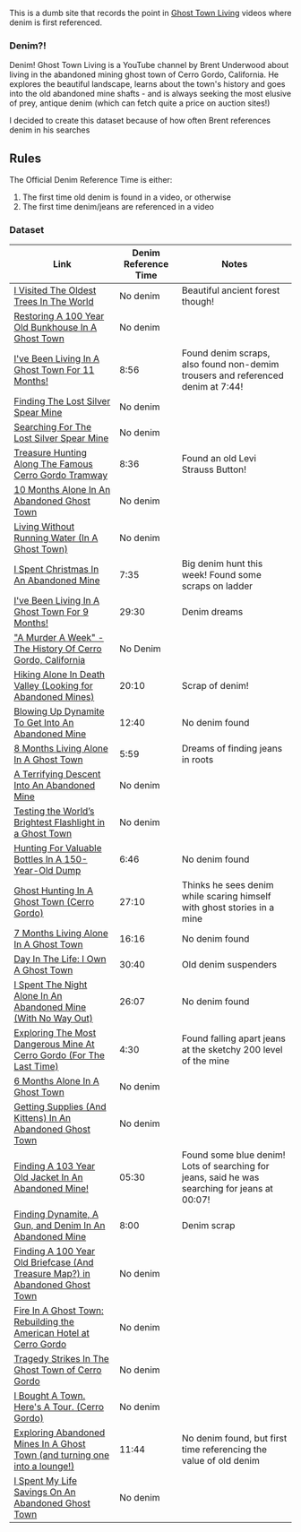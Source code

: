 This is a dumb site that records the point in [Ghost Town Living](https://www.youtube.com/c/GhostTownLiving) videos where denim is first referenced.

### Denim?!

Denim! Ghost Town Living is a YouTube channel by Brent Underwood about living in the abandoned mining ghost town of Cerro Gordo, California. He explores the beautiful landscape, learns about the town's history and goes into the old abandoned mine shafts - and is always seeking the most elusive of prey, antique denim (which can fetch quite a price on auction sites!)

I decided to create this dataset because of how often Brent references denim in his searches

## Rules

The Official Denim Reference Time is either:
1. The first time old denim is found in a video, or otherwise
2. The first time denim/jeans are referenced in a video

### Dataset


| Link                                                                                      | Denim Reference Time   | Notes                       |
| ----------------------------------------------------------------------------------------- | ---------------------- | ---------------------------- |
| [I Visited The Oldest Trees In The World](https://www.youtube.com/watch?v=IJWPqit6hao)    | No denim               | Beautiful ancient forest though! |
| [Restoring A 100 Year Old Bunkhouse In A Ghost Town](https://www.youtube.com/watch?v=a-5_HILuIT8) | No denim        | |
| [I've Been Living In A Ghost Town For 11 Months!](https://www.youtube.com/watch?v=zFygGNxmnpA#t=8m56) | 8:56       | Found denim scraps, also found non-demim trousers and referenced denim at 7:44!  |
| [Finding The Lost Silver Spear Mine](https://www.youtube.com/watch?v=ATiCS7do60A)         |  No denim              |                              |
| [Searching For The Lost Silver Spear Mine](https://www.youtube.com/watch?v=-6G-Zqh3HEQ)   | No denim               |                              |
| [Treasure Hunting Along The Famous Cerro Gordo Tramway](https://www.youtube.com/watch?v=LpwaUU6sGFA#t=8m36) | 8:36 | Found an old Levi Strauss Button! |
| [10 Months Alone In An Abandoned Ghost Town](https://www.youtube.com/watch?v=RH8u-LYO4Rc) |  No denim              |                              |
| [Living Without Running Water \(In A Ghost Town\)](https://www.youtube.com/watch?v=RWzj8HlMGLE) | No denim         |                              |
| [I Spent Christmas In An Abandoned Mine](https://www.youtube.com/watch?v=WYs-1m0YSKQ#t=7m35) |  7:35               | Big denim hunt this week! Found some scraps on ladder   |
| [I've Been Living In A Ghost Town For 9 Months!](https://www.youtube.com/watch?v=zlArwvId5fg#t=29m30) | 29:30      | Denim dreams                 |
| ["A Murder A Week" - The History Of Cerro Gordo, California](https://www.youtube.com/watch?v=ItfFOpZ8no8) | No Denim |                            |
| [Hiking Alone In Death Valley \(Looking for Abandoned Mines\)](https://www.youtube.com/watch?v=szrnV8RwxcI#t=20m10) | 20:10 | Scrap of denim!     |
| [Blowing Up Dynamite To Get Into An Abandoned Mine](https://www.youtube.com/watch?v=iV77JGhDVqk#t=12m40) | 12:40    | No denim found              |
| [8 Months Living Alone In A Ghost Town](https://www.youtube.com/watch?v=BYdb7g7yyvA#t=5m59)      | 5:59            | Dreams of finding jeans in roots |
| [A Terrifying Descent Into An Abandoned Mine](https://www.youtube.com/watch?v=HlDg41-zizU) | No denim              |                              |
| [Testing the World’s Brightest Flashlight in a Ghost Town](https://www.youtube.com/watch?v=TL2Ug9JzMIg) | No denim |                              |
| [Hunting For Valuable Bottles In A 150-Year-Old Dump](https://www.youtube.com/watch?v=Uq_SdQm_74I#t=6m46) | 6:46   | No denim found               |
| [Ghost Hunting In A Ghost Town \(Cerro Gordo\)](https://www.youtube.com/watch?v=K4zNRwpQIKM#t=27m10) | 27:10       | Thinks he sees denim while scaring himself with ghost stories in a mine        |
| [7 Months Living Alone In A Ghost Town](https://www.youtube.com/watch?v=eI7PpobQDrw#t=16m16)      | 16:16          | No denim found               |
| [Day In The Life: I Own A Ghost Town](https://www.youtube.com/watch?v=rlrHLoJVAQ4#t=30m40) | 30:40                 | Old denim suspenders         |
| [I Spent The Night Alone In An Abandoned Mine (With No Way Out)](https://www.youtube.com/watch?v=0JXfIryrv6s#t=26m7) | 26:07   | No denim found   |
| [Exploring The Most Dangerous Mine At Cerro Gordo (For The Last Time)](https://www.youtube.com/watch?v=eGgMfDTcum8#t=4m30) | 4:30 | Found falling apart jeans at the sketchy 200 level of the mine  |
| [6 Months Alone In A Ghost Town](https://www.youtube.com/watch?v=r9PPgAvXkEY)             |  No denim              |                              |
| [Getting Supplies (And Kittens) In An Abandoned Ghost Town](https://www.youtube.com/watch?v=gmNYOUYYjns) | No denim  |          |
| [Finding A 103 Year Old Jacket In An Abandoned Mine!](https://www.youtube.com/watch?v=VsHfcFEfCZA#t=5m30) | 05:30     | Found some blue denim! Lots of searching for jeans, said he was searching for jeans at 00:07!   |
| [Finding Dynamite, A Gun, and Denim In An Abandoned Mine](https://www.youtube.com/watch?v=z9FwPomT8_g#t=8m) | 8:00          | Denim scrap         |
| [Finding A 100 Year Old Briefcase (And Treasure Map?) in Abandoned Ghost Town](https://www.youtube.com/watch?v=JbtnSeo3NVw) | No denim |                   |
| [Fire In A Ghost Town: Rebuilding the American Hotel at Cerro Gordo](https://www.youtube.com/watch?v=Rq1iGv0njNw) | No denim |                             |
| [Tragedy Strikes In The Ghost Town of Cerro Gordo](https://www.youtube.com/watch?v=NQ3CWspDCzE) | No denim        |                              |
| [I Bought A Town. Here's A Tour. (Cerro Gordo)](https://www.youtube.com/watch?v=bMRyfgjpaa0)    | No denim        |                              |
| [Exploring Abandoned Mines In A Ghost Town (and turning one into a lounge!)](https://www.youtube.com/watch?v=5XmjdDw8xK8#t=11m44) | 11:44 | No denim found, but first time referencing the value of old denim    |
| [I Spent My Life Savings On An Abandoned Ghost Town](https://www.youtube.com/watch?v=NZulDyerzrA) | No denim      |                              |
